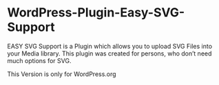 # WordPress-Plugin-Easy-SVG-Support
EASY SVG Support is a Plugin which allows you to upload SVG Files into your Media library.
This plugin was created for persons, who don’t need much options for SVG.


This Version is only for WordPress.org
